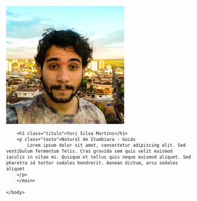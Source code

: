 <!DOCTYPE html>
<html>
    <head>
        <title>Currículo de Yuri</title>
        <link rel="stylesheet" href="aplication.css">
    </head>
    <body>
        <main>
        <div class="foto">
        <img src="foto.jpg" alt="Yuri" height=320 width=320>
        </div>

        <h1 class="titulo">Yuri Silva Martins</h1>
        <p class+"texto">Natural de Itumbiara - Goiás
            Lorem ipsum dolor sit amet, consectetur adipiscing elit. Sed vestibulum fermentum felis. Cras gravida sem quis velit euismod iaculis in vitae mi. Quisque et tellus quis neque euismod aliquet. Sed pharetra id tortor sodales hendrerit. Aenean dictum, arcu sodales aliquet
        </p>
        </main>

    </body>
</html>
